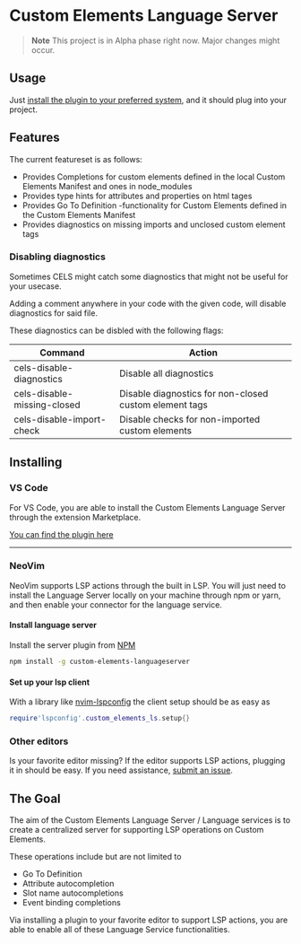 # Custom Elements Language Server

> **Note**
> This project is in Alpha phase right now. Major changes might occur.

## Usage

Just [install the plugin to your preferred system](https://github.com/Matsuuu/custom-elements-language-server#installing), and it should plug into your project.

## Features

The current featureset is as follows:

-   Provides Completions for custom elements defined in the local Custom Elements Manifest and ones in node_modules
-   Provides type hints for attributes and properties on html tages
-   Provides Go To Definition -functionality for Custom Elements defined in the Custom Elements Manifest
-   Provides diagnostics on missing imports and unclosed custom element tags

### Disabling diagnostics

Sometimes CELS might catch some diagnostics that might not be useful for your usecase.

Adding a comment anywhere in your code with the given code, will disable diagnostics for said file.

These diagnostics can be disbled with the following flags:

| Command                     | Action                                                 |
| --------------------------- | ------------------------------------------------------ |
| cels-disable-diagnostics    | Disable all diagnostics                                |
| cels-disable-missing-closed | Disable diagnostics for non-closed custom element tags |
| cels-disable-import-check   | Disable checks for non-imported custom elements        |

## Installing

### VS Code

For VS Code, you are able to install the Custom Elements Language Server through the extension Marketplace.

[You can find the plugin here](https://marketplace.visualstudio.com/items?itemName=Matsuuu.custom-elements-language-server-project)

---

### NeoVim

NeoVim supports LSP actions through the built in LSP. You will just need to install the Language Server locally on your machine through npm or yarn, and then enable your connector for the language service.

#### Install language server

Install the server plugin from [NPM](https://www.npmjs.com/package/custom-elements-languageserver)


```bash
npm install -g custom-elements-languageserver
```

#### Set up your lsp client

With a library like [nvim-lspconfig](https://github.com/neovim/nvim-lspconfig) the client setup should be as easy as

```lua
require'lspconfig'.custom_elements_ls.setup{}
```

### Other editors

Is your favorite editor missing? If the editor supports LSP actions, plugging it in should be easy. If you need assistance, [submit an issue](https://github.com/Matsuuu/custom-elements-language-server/issues/new/choose).

## The Goal

The aim of the Custom Elements Language Server / Language services is to create a centralized server for supporting LSP operations on Custom Elements.

These operations include but are not limited to

-   Go To Definition
-   Attribute autocompletion
-   Slot name autocompletions
-   Event binding completions

Via installing a plugin to your favorite editor to support LSP actions, you are able to enable all of these Language Service functionalities.
